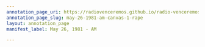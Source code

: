 ```yaml
---
annotation_page_uri: https://radiovenceremos.github.io/radio-venceremos-english-1/annotations/may-26-1981-am-canvas-1-rape.json
annotation_page_slug: may-26-1981-am-canvas-1-rape
layout: annotation_page
manifest_label: May 26, 1981 - AM

---
```

